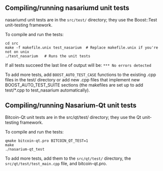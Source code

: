 Compiling/running nasariumd unit tests
------------------------------------

nasariumd unit tests are in the `src/test/` directory; they
use the Boost::Test unit-testing framework.

To compile and run the tests:

	cd src
	make -f makefile.unix test_nasarium  # Replace makefile.unix if you're not on unix
	./test_nasarium   # Runs the unit tests

If all tests succeed the last line of output will be:
`*** No errors detected`

To add more tests, add `BOOST_AUTO_TEST_CASE` functions to the existing
.cpp files in the test/ directory or add new .cpp files that
implement new BOOST_AUTO_TEST_SUITE sections (the makefiles are
set up to add test/*.cpp to test_nasarium automatically).


Compiling/running Nasarium-Qt unit tests
---------------------------------------

Bitcoin-Qt unit tests are in the src/qt/test/ directory; they
use the Qt unit-testing framework.

To compile and run the tests:

	qmake bitcoin-qt.pro BITCOIN_QT_TEST=1
	make
	./nasarium-qt_test

To add more tests, add them to the `src/qt/test/` directory,
the `src/qt/test/test_main.cpp` file, and bitcoin-qt.pro.

